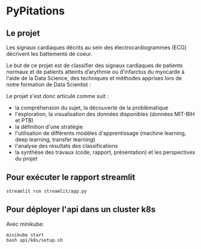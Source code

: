 # PyPitations

## Le projet 

Les signaux cardiaques décrits au sein des électrocardiogrammes (ECG) décrivent les battements de coeur.

Le but de ce projet est de classifier des signaux cardiaques de patients normaux et de patients atteints d’arythmie ou d’infarctus du myocarde à l'aide de la Data Science, des techniques et méthodes apprises lors de notre formation de Data Scientist :

Le projet s'est donc articulé comme suit :

- la compréhension du sujet, la découverte de la problématique
- l'exploration, la visualisation des données disponibles (données MIT-BIH et PTB)
- la définition d'une stratégie
- l'utilisation de différents modèles d'apprentissage (machine learning, deep learning, transfer learning)
- l'analyse des résultats des classifications
- la synthèse des travaux (code, rapport, présentation) et les perspectives du projet

## Pour exécuter le rapport streamlit

```
streamlit run streamlit/app.py
```

## Pour déployer l'api dans un cluster k8s

Avec minikube:
```
minikube start
bash api/k8s/setup.sh
```

